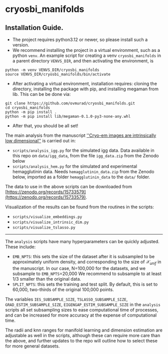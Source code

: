 # cryosbi_manifolds

## Installation Guide.
- The project requires python3.12 or newer, so please install such a version.
- We recommend installing the project in a virtual environment, such as a python `venv`. An example script for creating a venv `cryosbi_manifolds` in a parent directory `VENVS_DIR`, and then activating the environment, is
```
python -m venv VENVS_DIR/cryosbi_manifolds
source VENVS_DIR/cryosbi_manifolds/bin/activate
```
- After activating a virtual environment, installation requires: cloning the directory, installing the package with pip, and installing megaman from lib. This can be be done via:
```
git clone https://github.com/ovmurad/cryosbi_manifolds.git
cd cryosbi_manifolds
python -m pip install .
python -m pip install lib/megaman-0.1.0-py3-none-any.whl
```
- After that,  you should be all set!


The main analysis from the manuscript [''Cryo-em images are intrinsically low dimensional''](https://arxiv.org/abs/2504.11249) is carried out in:
- `scripts/analysis_igg.py` for the simulated igg data. Data available in this repo on `data/igg_data`, from the file `igg_data.zip` from the Zenodo below
- `scripts/analysis_hem.py` for the simulated and experimental hemagglutinin data. Needs `hemagglutinin_data.zip` from the Zenodo below, imported as a folder `hemagglutinin_data` to the `data/` folder.

The data to use in the above scripts can be downloaded from [https://zenodo.org/records/15733579](https://zenodo.org/records/15733579).

Visualization of the results can be found from the routines in the scripts:
- `scripts/visualize_embeddings.py`
- `scripts/visualize_intrinsic_dim.py`
- `scripts/visualize_tslasso.py`

---

The `analysis`  scripts have many hyperparameters can be quickly adjusted. These include:
- `EMB_NPTS`: this sets the size of the dataset after it is subsampled to be approximately uniform density, and corresponding to the size of $\mathcal{X}_{unif}$ in the manuscript. In our case, N=100,000 for the datasets, and we subsample to `EMB_NPTS`=20,000 We recommend to subsample to at least 1/3 smaller than the original data.
- `SPLIT_NPTS`: this sets the training and test split. By default, this is set to 60,000, two-thirds of the original 100,000 points. 

The variables `IES_SUBSAMPLE_SIZE`, `TSLASSO_SUBSAMPLE_SIZE`, `GRAD_ESTIM_SUBSAMPLE_SIZE`, `EIGENGAP_ESTIM_SUBSAMPLE_SIZE` in the `analysis` scripts all set subsampling sizes to ease computational time of processes, and can be increased for more accuracy at the expense of computational time.

The radii and knn ranges for manifold learning and dimension estimation are adjustable as well in the scripts, although these can require more care than the above, and further updates to the repo will outline how to select these for more general datasets. 


